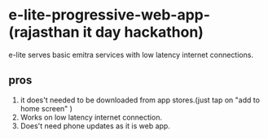 # e-lite-progressive-web-app-(rajasthan it day hackathon)
e-lite serves basic emitra services with low latency internet connections.

pros
--------------------------------------------------------------------------------------------
1. it does't needed to be downloaded from app stores.(just tap on "add to home screen" )
2. Works on low latency internet connection.
3. Does't need phone updates as it is web app.
